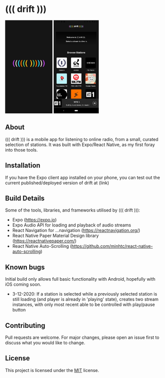 # ((( drift )))

<img src="assets/splash.png" alt="screenshot.png" height="300"> <img src="assets/screenshot.png" alt="screenshot.png" height="300">

## About

((( drift ))) is a mobile app for listening to online radio, from a small, curated selection of stations. It was built with Expo/React Native, as my first foray into those tools.

## Installation

If you have the Expo client app installed on your phone, you can test out the current published/deployed version of drift at (link)

## Build Details

Some of the tools, libraries, and frameworks utilised by ((( drift ))):

- Expo (https://expo.io)
- Expo Audio API for loading and playback of audio streams
- React Navigation for ...navigation (https://reactnavigation.org/)
- React Native Paper Material Design library (https://reactnativepaper.com/)
- React Native Auto-Scrolling (https://github.com/minhtc/react-native-auto-scrolling)

## Known bugs

Initial build only allows full basic functionality with Android, hopefully with iOS coming soon.

- 3-12-2020: If a station is selected while a previously selected station is still loading (and player is already in 'playing' state), creates two stream instances, with only most recent able to be controlled with play/pause button

## Contributing

Pull requests are welcome. For major changes, please open an issue first to discuss what you would like to change.

## License

This project is licensed under the [MIT](https://choosealicense.com/licenses/mit/) license.

